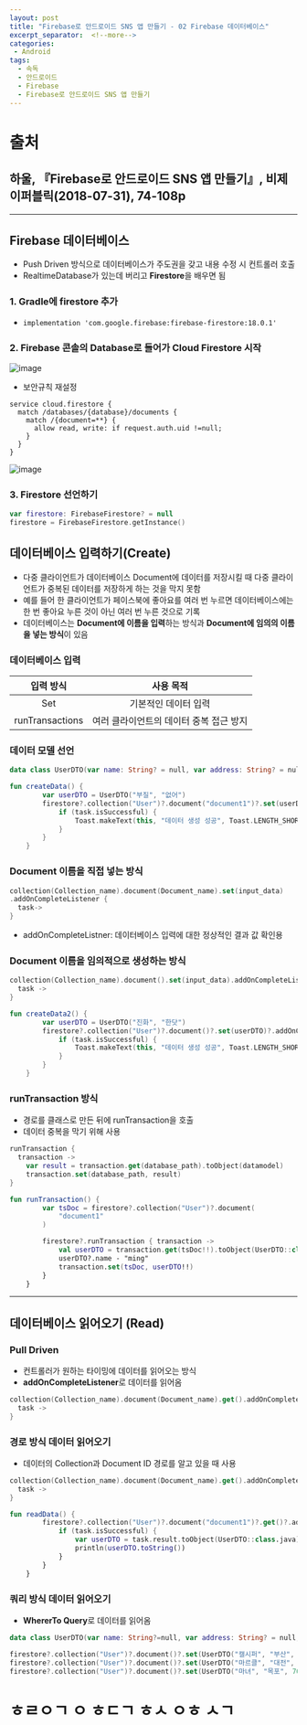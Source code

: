 ```yaml
---
layout: post
title: "Firebase로 안드로이드 SNS 앱 만들기 - 02 Firebase 데이터베이스"
excerpt_separator:  <!--more-->
categories:
 - Android
tags:
  - 속독
  - 안드로이드
  - Firebase
  - Firebase로 안드로이드 SNS 앱 만들기
---
```


<!--more-->

# 출처

## 하울, 『Firebase로 안드로이드 SNS 앱 만들기』, 비제이퍼블릭(2018-07-31), 74-108p

---

## Firebase 데이터베이스

* Push Driven 방식으로 데이터베이스가 주도권을 갖고 내용 수정 시 컨트롤러 호출
* RealtimeDatabase가 있는데 버리고 **Firestore**을 배우면 됨

### 1. Gradle에 firestore 추가

* `implementation 'com.google.firebase:firebase-firestore:18.0.1'`

### 2. Firebase 콘솔의 Database로 들어가 Cloud Firestore 시작

![image](https://user-images.githubusercontent.com/28076542/53297039-e4e5fa80-385a-11e9-8498-727c1e8ec966.png)

* 보안규칙 재설정

```firestore
service cloud.firestore {
  match /databases/{database}/documents {
    match /{document=**} {
      allow read, write: if request.auth.uid !=null;
    }
  }
}
```

![image](https://user-images.githubusercontent.com/28076542/53392899-2b179700-39de-11e9-860b-7a481c32fbf5.png)

### 3. Firestore 선언하기

```kotlin
var firestore: FirebaseFirestore? = null
firestore = FirebaseFirestore.getInstance()
```

## 데이터베이스 입력하기(Create)

* 다중 클라이언트가 데이터베이스 Document에 데이터를 저장시킬 때 다중 클라이언트가 중복된 데이터를 저장하게 하는 것을 막지 못함
* 예를 들어 한 클라이언트가 페이스북에 좋아요를 여러 번 누르면 데이터베이스에는 한 번 좋아요 누른 것이 아닌 여러 번 누른 것으로 기록
* 데이터베이스는 **Document에 이름을 입력**하는 방식과 **Document에 임의의 이름을 넣는 방식**이 있음

### 데이터베이스 입력

|입력 방식|사용 목적|
|:----:|:----:|
|Set|기본적인 데이터 입력|
|runTransactions|여러 클라이언트의 데이터 중복 접근 방지|

### 데이터 모델 선언

```kotlin
data class UserDTO(var name: String? = null, var address: String? = null)
```

```kotlin
fun createData() {
        var userDTO = UserDTO("부질", "없어")
        firestore?.collection("User")?.document("document1")?.set(userDTO)?.addOnCompleteListener { task ->
            if (task.isSuccessful) {
                Toast.makeText(this, "데이터 생성 성공", Toast.LENGTH_SHORT).show()
            }
        }
    }
```

### Document 이름을 직접 넣는 방식

```kotlin
collection(Collection_name).document(Document_name).set(input_data)
.addOnCompleteListener {
  task->
}
```

* addOnCompleteListner: 데이터베이스 입력에 대한 정상적인 결과 값 확인용

### Document 이름을 임의적으로 생성하는 방식

```kotlin
collection(Collection_name).document().set(input_data).addOnCompleteListener {
  task ->
}
```

```kotlin
fun createData2() {
        var userDTO = UserDTO("진화", "한닷")
        firestore?.collection("User")?.document()?.set(userDTO)?.addOnCompleteListener { task ->
            if (task.isSuccessful) {
                Toast.makeText(this, "데이터 생성 성공", Toast.LENGTH_SHORT).show()
            }
        }
    }
```

### runTransaction 방식

* 경로를 클래스로 만든 뒤에 runTransaction을 호출
* 데이터 중복을 막기 위해 사용

```kotlin
runTransaction {
  transaction ->
    var result = transaction.get(database_path).toObject(datamodel)
    transaction.set(database_path, result)
}

fun runTransaction() {
        var tsDoc = firestore?.collection("User")?.document(
            "document1"
        )

        firestore?.runTransaction { transaction ->
            val userDTO = transaction.get(tsDoc!!).toObject(UserDTO::class.java)
            userDTO?.name - "ming"
            transaction.set(tsDoc, userDTO!!)
        }
    }
```

---

## 데이터베이스 읽어오기 (Read)

### Pull Driven

* 컨트롤러가 원하는 타이밍에 데이터를 읽어오는 방식
* **addOnCompleteListener**로 데이터를 읽어옴

```kotlin
collection(Collection_name).document(Document_name).get().addOnCompleteListener {
  task ->
}
```

### 경로 방식 데이터 읽어오기

* 데이터의 Collection과 Document ID 경로를 알고 있을 때 사용

```kotlin
collection(Collection_name).document(Document_name).get().addOnCompleteListener {
  task ->
}
```

```kotlin
fun readData() {
        firestore?.collection("User")?.document("document1")?.get()?.addOnCompleteListener { task ->
            if (task.isSuccessful) {
                var userDTO = task.result.toObject(UserDTO::class.java)
                println(userDTO.toString())
            }
        }
    }
```

### 쿼리 방식 데이터 읽어오기

* **WhererTo Query**로 데이터를 읽어옴

```kotlin
data class UserDTO(var name: String?=null, var address: String? = null, var age:Int? = null)
```

```kotlin
firestore?.collection("User")?.document()?.set(UserDTO("캘시퍼", "부산", 5))
firestore?.collection("User")?.document()?.set(UserDTO("마르클", "대전", 9))
firestore?.collection("User")?.document()?.set(UserDTO("마녀", "목포", 70))
```

# ㅎㄹㅇㄱ ㅇ ㅎㄷㄱ ㅎㅅ ㅇㅎ ㅅㄱ